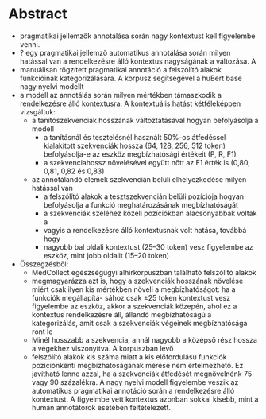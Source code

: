 # Abstract

* pragmatikai jellemzők annotálása során nagy kontextust kell figyelembe venni.
* ? egy pragmatikai jellemző automatikus annotálása során 
  milyen hatással van a rendelkezésre álló kontextus nagyságának a változása. A
* manuálisan rögzített pragmatikai annotáció a felszólító alakok funkcióinak
  kategorizálására. A korpusz segítségével a huBert base nagy nyelvi modellt
* a modell az annotálás során milyen mértékben támaszkodik a rendelkezésre álló
  kontextusra. A kontextuális hatást kétféleképpen vizsgáltuk: 
  * a tanítószekvenciák hosszának változtatásával hogyan befolyásolja a modell
    * a tanításnál és tesztelésnél használt 50%-os átfedéssel kialakított
      szekvenciák hossza (64, 128, 256, 512 token) befolyásolja-e az eszköz
      megbízhatósági értékeit (P, R, F1)
    * a szekvenciahossz növelésével együtt nőtt az F1 érték is
      (0,80, 0,81, 0,82 és 0,83)
  * az annotálandó elemek szekvencián belüli elhelyezkedése milyen hatással van
    * a felszólító alakok a tesztszekvencián belüli pozíciója hogyan
      befolyásolja a funkció meghatározásának megbízhatóságát
    * a szekvenciák széléhez közeli pozíciókban alacsonyabbak voltak a
    * vagyis a rendelkezésre álló kontextusnak volt hatása, továbbá hogy 
    * nagyobb bal oldali kontextust (25–30 token) vesz figyelembe az eszköz,
      mint jobb oldalit (15–20 token)
* Összegzésből:
  * MedCollect egészségügyi álhírkorpuszban található felszólító alakok
  * megmagyarázza azt is, hogy a szekvenciák hosszának növelése miért csak
    ilyen kis mértékben növeli a megbízhatóságot: ha a funkciók megállapítá-
    sához csak ±25 token kontextust vesz figyelembe az eszköz, akkor a
    szekvenciák közepén, ahol ez a kontextus rendelkezésre áll, állandó
    megbízhatóságú a kategorizálás, amit csak a szekvenciák végeinek
    megbízhatósága ront le
  * Minél hosszabb a szekvencia, annál nagyobb a középső rész hossza a végekhez
    viszonyítva.  A korpuszban levő 
  * felszólító alakok kis száma miatt a kis előfordulású funkciók pozíciónkénti
    megbízhatóságának mérése nem értelmezhető.  Ez javítható lenne azzal, ha a
    szekvenciák átfedését megnövelnénk 75 vagy 90 százalékra.  A nagy nyelvi
    modell figyelembe veszik az automatikus pragmatikai annotáció során a
    rendelkezésre álló kontextust. A figyelmbe vett kontextus azonban sokkal
    kisebb, mint a humán annotátorok esetében feltételezett.
